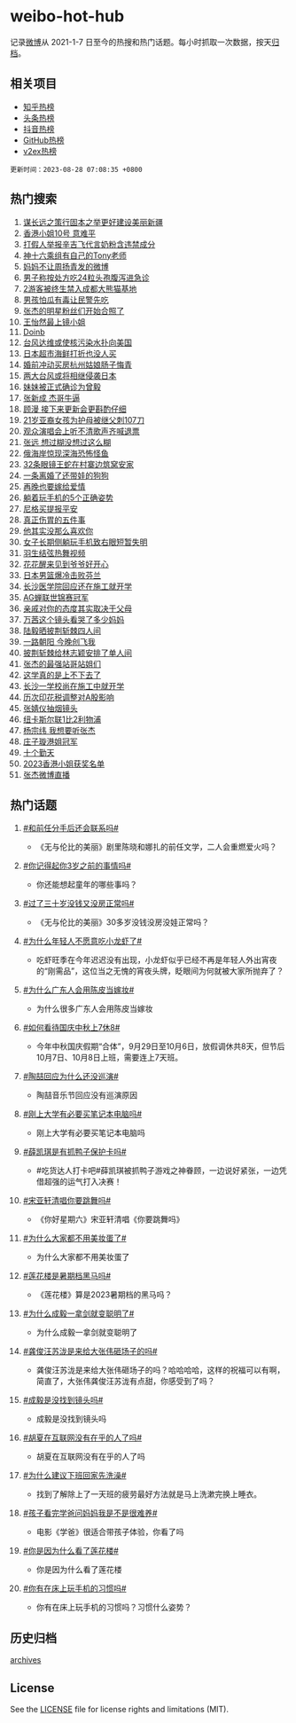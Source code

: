 # weibo-hot-hub

记录[微博](https://www.weibo.com)从 2021-1-7 日至今的热搜和热门话题。每小时抓取一次数据，按天[归档](archives)。

## 相关项目

- [知乎热榜](https://github.com/lonnyzhang423/zhihu-hot-hub)
- [头条热榜](https://github.com/lonnyzhang423/toutiao-hot-hub)
- [抖音热榜](https://github.com/lonnyzhang423/douyin-hot-hub)
- [GitHub热榜](https://github.com/lonnyzhang423/github-hot-hub)
- [v2ex热榜](https://github.com/lonnyzhang423/v2ex-hot-hub)


`更新时间：2023-08-28 07:08:35 +0800`

## 热门搜索

1. [谋长远之策行固本之举更好建设美丽新疆](https://m.weibo.cn/search?containerid=100103type%3D1%26t%3D10%26q%3D%23%E8%B0%8B%E9%95%BF%E8%BF%9C%E4%B9%8B%E7%AD%96%E8%A1%8C%E5%9B%BA%E6%9C%AC%E4%B9%8B%E4%B8%BE%E6%9B%B4%E5%A5%BD%E5%BB%BA%E8%AE%BE%E7%BE%8E%E4%B8%BD%E6%96%B0%E7%96%86%23&stream_entry_id=51&isnewpage=1&extparam=seat%3D1%26c_type%3D51%26pos%3D0%26filter_type%3Drealtimehot%26cate%3D10103%26dgr%3D0%26stream_entry_id%3D51%26display_time%3D1693177714%26pre_seqid%3D169317771486401757934&luicode=10000011&lfid=106003type%253D25%2526t%253D3%2526disable_hot%253D1%2526filter_type%253Drealtimehot)
1. [香港小姐10号 意难平](https://m.weibo.cn/search?containerid=100103type%3D1%26t%3D10%26q%3D%E9%A6%99%E6%B8%AF%E5%B0%8F%E5%A7%9010%E5%8F%B7+%E6%84%8F%E9%9A%BE%E5%B9%B3&stream_entry_id=31&isnewpage=1&extparam=seat%3D1%26c_type%3D31%26pos%3D0%26filter_type%3Drealtimehot%26cate%3D5001%26band_rank%3D1%26stream_entry_id%3D31%26lcate%3D5001%26flag%3D2%26realpos%3D1%26q%3D%25E9%25A6%2599%25E6%25B8%25AF%25E5%25B0%258F%25E5%25A7%259010%25E5%258F%25B7%2520%25E6%2584%258F%25E9%259A%25BE%25E5%25B9%25B3%26dgr%3D0%26display_time%3D1693177714%26pre_seqid%3D169317771486401757934&luicode=10000011&lfid=106003type%253D25%2526t%253D3%2526disable_hot%253D1%2526filter_type%253Drealtimehot)
1. [打假人举报辛吉飞代言奶粉含违禁成分](https://m.weibo.cn/search?containerid=100103type%3D1%26t%3D10%26q%3D%23%E6%89%93%E5%81%87%E4%BA%BA%E4%B8%BE%E6%8A%A5%E8%BE%9B%E5%90%89%E9%A3%9E%E4%BB%A3%E8%A8%80%E5%A5%B6%E7%B2%89%E5%90%AB%E8%BF%9D%E7%A6%81%E6%88%90%E5%88%86%23&stream_entry_id=31&isnewpage=1&extparam=seat%3D1%26c_type%3D31%26pos%3D1%26filter_type%3Drealtimehot%26cate%3D5001%26band_rank%3D2%26stream_entry_id%3D31%26lcate%3D5001%26flag%3D1%26realpos%3D2%26q%3D%2523%25E6%2589%2593%25E5%2581%2587%25E4%25BA%25BA%25E4%25B8%25BE%25E6%258A%25A5%25E8%25BE%259B%25E5%2590%2589%25E9%25A3%259E%25E4%25BB%25A3%25E8%25A8%2580%25E5%25A5%25B6%25E7%25B2%2589%25E5%2590%25AB%25E8%25BF%259D%25E7%25A6%2581%25E6%2588%2590%25E5%2588%2586%2523%26dgr%3D0%26display_time%3D1693177714%26pre_seqid%3D169317771486401757934&luicode=10000011&lfid=106003type%253D25%2526t%253D3%2526disable_hot%253D1%2526filter_type%253Drealtimehot)
1. [神十六乘组有自己的Tony老师](https://m.weibo.cn/search?containerid=100103type%3D1%26t%3D10%26q%3D%23%E7%A5%9E%E5%8D%81%E5%85%AD%E4%B9%98%E7%BB%84%E6%9C%89%E8%87%AA%E5%B7%B1%E7%9A%84Tony%E8%80%81%E5%B8%88%23&stream_entry_id=31&isnewpage=1&extparam=seat%3D1%26c_type%3D31%26pos%3D2%26filter_type%3Drealtimehot%26cate%3D5001%26band_rank%3D3%26stream_entry_id%3D31%26lcate%3D5001%26flag%3D0%26realpos%3D3%26q%3D%2523%25E7%25A5%259E%25E5%258D%2581%25E5%2585%25AD%25E4%25B9%2598%25E7%25BB%2584%25E6%259C%2589%25E8%2587%25AA%25E5%25B7%25B1%25E7%259A%2584Tony%25E8%2580%2581%25E5%25B8%2588%2523%26dgr%3D0%26display_time%3D1693177714%26pre_seqid%3D169317771486401757934&luicode=10000011&lfid=106003type%253D25%2526t%253D3%2526disable_hot%253D1%2526filter_type%253Drealtimehot)
1. [妈妈不让周扬青发的微博](https://m.weibo.cn/search?containerid=100103type%3D1%26t%3D10%26q%3D%E5%A6%88%E5%A6%88%E4%B8%8D%E8%AE%A9%E5%91%A8%E6%89%AC%E9%9D%92%E5%8F%91%E7%9A%84%E5%BE%AE%E5%8D%9A&stream_entry_id=31&isnewpage=1&extparam=seat%3D1%26c_type%3D31%26pos%3D3%26filter_type%3Drealtimehot%26cate%3D5001%26band_rank%3D4%26stream_entry_id%3D31%26lcate%3D5001%26flag%3D2%26realpos%3D4%26q%3D%25E5%25A6%2588%25E5%25A6%2588%25E4%25B8%258D%25E8%25AE%25A9%25E5%2591%25A8%25E6%2589%25AC%25E9%259D%2592%25E5%258F%2591%25E7%259A%2584%25E5%25BE%25AE%25E5%258D%259A%26dgr%3D0%26display_time%3D1693177714%26pre_seqid%3D169317771486401757934&luicode=10000011&lfid=106003type%253D25%2526t%253D3%2526disable_hot%253D1%2526filter_type%253Drealtimehot)
1. [男子称按处方吃24粒头孢腹泻进急诊](https://m.weibo.cn/search?containerid=100103type%3D1%26t%3D10%26q%3D%23%E7%94%B7%E5%AD%90%E7%A7%B0%E6%8C%89%E5%A4%84%E6%96%B9%E5%90%8324%E7%B2%92%E5%A4%B4%E5%AD%A2%E8%85%B9%E6%B3%BB%E8%BF%9B%E6%80%A5%E8%AF%8A%23&stream_entry_id=31&isnewpage=1&extparam=seat%3D1%26c_type%3D31%26pos%3D4%26filter_type%3Drealtimehot%26cate%3D5001%26band_rank%3D5%26stream_entry_id%3D31%26lcate%3D5001%26flag%3D0%26realpos%3D5%26q%3D%2523%25E7%2594%25B7%25E5%25AD%2590%25E7%25A7%25B0%25E6%258C%2589%25E5%25A4%2584%25E6%2596%25B9%25E5%2590%258324%25E7%25B2%2592%25E5%25A4%25B4%25E5%25AD%25A2%25E8%2585%25B9%25E6%25B3%25BB%25E8%25BF%259B%25E6%2580%25A5%25E8%25AF%258A%2523%26dgr%3D0%26display_time%3D1693177714%26pre_seqid%3D169317771486401757934&luicode=10000011&lfid=106003type%253D25%2526t%253D3%2526disable_hot%253D1%2526filter_type%253Drealtimehot)
1. [2游客被终生禁入成都大熊猫基地](https://m.weibo.cn/search?containerid=100103type%3D1%26t%3D10%26q%3D%232%E6%B8%B8%E5%AE%A2%E8%A2%AB%E7%BB%88%E7%94%9F%E7%A6%81%E5%85%A5%E6%88%90%E9%83%BD%E5%A4%A7%E7%86%8A%E7%8C%AB%E5%9F%BA%E5%9C%B0%23&stream_entry_id=31&isnewpage=1&extparam=seat%3D1%26c_type%3D31%26pos%3D5%26filter_type%3Drealtimehot%26cate%3D5001%26band_rank%3D6%26stream_entry_id%3D31%26lcate%3D5001%26flag%3D0%26realpos%3D6%26q%3D%25232%25E6%25B8%25B8%25E5%25AE%25A2%25E8%25A2%25AB%25E7%25BB%2588%25E7%2594%259F%25E7%25A6%2581%25E5%2585%25A5%25E6%2588%2590%25E9%2583%25BD%25E5%25A4%25A7%25E7%2586%258A%25E7%258C%25AB%25E5%259F%25BA%25E5%259C%25B0%2523%26dgr%3D0%26display_time%3D1693177714%26pre_seqid%3D169317771486401757934&luicode=10000011&lfid=106003type%253D25%2526t%253D3%2526disable_hot%253D1%2526filter_type%253Drealtimehot)
1. [男孩怕瓜有毒让民警先吃](https://m.weibo.cn/search?containerid=100103type%3D1%26t%3D10%26q%3D%23%E7%94%B7%E5%AD%A9%E6%80%95%E7%93%9C%E6%9C%89%E6%AF%92%E8%AE%A9%E6%B0%91%E8%AD%A6%E5%85%88%E5%90%83%23&stream_entry_id=31&isnewpage=1&extparam=seat%3D1%26c_type%3D31%26pos%3D6%26filter_type%3Drealtimehot%26cate%3D5001%26band_rank%3D7%26stream_entry_id%3D31%26lcate%3D5001%26flag%3D32768%26realpos%3D7%26q%3D%2523%25E7%2594%25B7%25E5%25AD%25A9%25E6%2580%2595%25E7%2593%259C%25E6%259C%2589%25E6%25AF%2592%25E8%25AE%25A9%25E6%25B0%2591%25E8%25AD%25A6%25E5%2585%2588%25E5%2590%2583%2523%26dgr%3D0%26display_time%3D1693177714%26pre_seqid%3D169317771486401757934&luicode=10000011&lfid=106003type%253D25%2526t%253D3%2526disable_hot%253D1%2526filter_type%253Drealtimehot)
1. [张杰的明星粉丝们开始合照了](https://m.weibo.cn/search?containerid=100103type%3D1%26t%3D10%26q%3D%23%E5%BC%A0%E6%9D%B0%E7%9A%84%E6%98%8E%E6%98%9F%E7%B2%89%E4%B8%9D%E4%BB%AC%E5%BC%80%E5%A7%8B%E5%90%88%E7%85%A7%E4%BA%86%23&stream_entry_id=31&isnewpage=1&extparam=seat%3D1%26c_type%3D31%26pos%3D7%26filter_type%3Drealtimehot%26cate%3D5001%26band_rank%3D8%26stream_entry_id%3D31%26lcate%3D5001%26flag%3D0%26realpos%3D8%26q%3D%2523%25E5%25BC%25A0%25E6%259D%25B0%25E7%259A%2584%25E6%2598%258E%25E6%2598%259F%25E7%25B2%2589%25E4%25B8%259D%25E4%25BB%25AC%25E5%25BC%2580%25E5%25A7%258B%25E5%2590%2588%25E7%2585%25A7%25E4%25BA%2586%2523%26dgr%3D0%26display_time%3D1693177714%26pre_seqid%3D169317771486401757934&luicode=10000011&lfid=106003type%253D25%2526t%253D3%2526disable_hot%253D1%2526filter_type%253Drealtimehot)
1. [王怡然最上镜小姐](https://m.weibo.cn/search?containerid=100103type%3D1%26t%3D10%26q%3D%23%E7%8E%8B%E6%80%A1%E7%84%B6%E6%9C%80%E4%B8%8A%E9%95%9C%E5%B0%8F%E5%A7%90%23&stream_entry_id=31&isnewpage=1&extparam=seat%3D1%26c_type%3D31%26pos%3D8%26filter_type%3Drealtimehot%26cate%3D5001%26band_rank%3D9%26stream_entry_id%3D31%26lcate%3D5001%26flag%3D0%26realpos%3D9%26q%3D%2523%25E7%258E%258B%25E6%2580%25A1%25E7%2584%25B6%25E6%259C%2580%25E4%25B8%258A%25E9%2595%259C%25E5%25B0%258F%25E5%25A7%2590%2523%26dgr%3D0%26display_time%3D1693177714%26pre_seqid%3D169317771486401757934&luicode=10000011&lfid=106003type%253D25%2526t%253D3%2526disable_hot%253D1%2526filter_type%253Drealtimehot)
1. [Doinb](https://m.weibo.cn/search?containerid=100103type%3D1%26t%3D10%26q%3DDoinb&stream_entry_id=31&isnewpage=1&extparam=seat%3D1%26c_type%3D31%26pos%3D9%26filter_type%3Drealtimehot%26cate%3D5001%26band_rank%3D10%26stream_entry_id%3D31%26lcate%3D5001%26flag%3D0%26realpos%3D10%26q%3DDoinb%26dgr%3D0%26display_time%3D1693177714%26pre_seqid%3D169317771486401757934&luicode=10000011&lfid=106003type%253D25%2526t%253D3%2526disable_hot%253D1%2526filter_type%253Drealtimehot)
1. [台风达维或使核污染水扑向美国](https://m.weibo.cn/search?containerid=100103type%3D1%26t%3D10%26q%3D%23%E5%8F%B0%E9%A3%8E%E8%BE%BE%E7%BB%B4%E6%88%96%E4%BD%BF%E6%A0%B8%E6%B1%A1%E6%9F%93%E6%B0%B4%E6%89%91%E5%90%91%E7%BE%8E%E5%9B%BD%23&stream_entry_id=31&isnewpage=1&extparam=seat%3D1%26c_type%3D31%26pos%3D10%26filter_type%3Drealtimehot%26cate%3D5001%26band_rank%3D11%26stream_entry_id%3D31%26lcate%3D5001%26flag%3D0%26realpos%3D11%26q%3D%2523%25E5%258F%25B0%25E9%25A3%258E%25E8%25BE%25BE%25E7%25BB%25B4%25E6%2588%2596%25E4%25BD%25BF%25E6%25A0%25B8%25E6%25B1%25A1%25E6%259F%2593%25E6%25B0%25B4%25E6%2589%2591%25E5%2590%2591%25E7%25BE%258E%25E5%259B%25BD%2523%26dgr%3D0%26display_time%3D1693177714%26pre_seqid%3D169317771486401757934&luicode=10000011&lfid=106003type%253D25%2526t%253D3%2526disable_hot%253D1%2526filter_type%253Drealtimehot)
1. [日本超市海鲜打折也没人买](https://m.weibo.cn/search?containerid=100103type%3D1%26t%3D10%26q%3D%23%E6%97%A5%E6%9C%AC%E8%B6%85%E5%B8%82%E6%B5%B7%E9%B2%9C%E6%89%93%E6%8A%98%E4%B9%9F%E6%B2%A1%E4%BA%BA%E4%B9%B0%23&stream_entry_id=31&isnewpage=1&extparam=seat%3D1%26c_type%3D31%26pos%3D11%26filter_type%3Drealtimehot%26cate%3D5001%26band_rank%3D12%26stream_entry_id%3D31%26lcate%3D5001%26flag%3D0%26realpos%3D12%26q%3D%2523%25E6%2597%25A5%25E6%259C%25AC%25E8%25B6%2585%25E5%25B8%2582%25E6%25B5%25B7%25E9%25B2%259C%25E6%2589%2593%25E6%258A%2598%25E4%25B9%259F%25E6%25B2%25A1%25E4%25BA%25BA%25E4%25B9%25B0%2523%26dgr%3D0%26display_time%3D1693177714%26pre_seqid%3D169317771486401757934&luicode=10000011&lfid=106003type%253D25%2526t%253D3%2526disable_hot%253D1%2526filter_type%253Drealtimehot)
1. [婚前冲动买房杭州姑娘肠子悔青](https://m.weibo.cn/search?containerid=100103type%3D1%26t%3D10%26q%3D%23%E5%A9%9A%E5%89%8D%E5%86%B2%E5%8A%A8%E4%B9%B0%E6%88%BF%E6%9D%AD%E5%B7%9E%E5%A7%91%E5%A8%98%E8%82%A0%E5%AD%90%E6%82%94%E9%9D%92%23&stream_entry_id=31&isnewpage=1&extparam=seat%3D1%26c_type%3D31%26pos%3D12%26filter_type%3Drealtimehot%26cate%3D5001%26band_rank%3D13%26stream_entry_id%3D31%26lcate%3D5001%26flag%3D0%26realpos%3D13%26q%3D%2523%25E5%25A9%259A%25E5%2589%258D%25E5%2586%25B2%25E5%258A%25A8%25E4%25B9%25B0%25E6%2588%25BF%25E6%259D%25AD%25E5%25B7%259E%25E5%25A7%2591%25E5%25A8%2598%25E8%2582%25A0%25E5%25AD%2590%25E6%2582%2594%25E9%259D%2592%2523%26dgr%3D0%26display_time%3D1693177714%26pre_seqid%3D169317771486401757934&luicode=10000011&lfid=106003type%253D25%2526t%253D3%2526disable_hot%253D1%2526filter_type%253Drealtimehot)
1. [两大台风或将相继侵袭日本](https://m.weibo.cn/search?containerid=100103type%3D1%26t%3D10%26q%3D%23%E4%B8%A4%E5%A4%A7%E5%8F%B0%E9%A3%8E%E6%88%96%E5%B0%86%E7%9B%B8%E7%BB%A7%E4%BE%B5%E8%A2%AD%E6%97%A5%E6%9C%AC%23&stream_entry_id=31&isnewpage=1&extparam=seat%3D1%26c_type%3D31%26pos%3D13%26filter_type%3Drealtimehot%26cate%3D5001%26band_rank%3D14%26stream_entry_id%3D31%26lcate%3D5001%26flag%3D0%26realpos%3D14%26q%3D%2523%25E4%25B8%25A4%25E5%25A4%25A7%25E5%258F%25B0%25E9%25A3%258E%25E6%2588%2596%25E5%25B0%2586%25E7%259B%25B8%25E7%25BB%25A7%25E4%25BE%25B5%25E8%25A2%25AD%25E6%2597%25A5%25E6%259C%25AC%2523%26dgr%3D0%26display_time%3D1693177714%26pre_seqid%3D169317771486401757934&luicode=10000011&lfid=106003type%253D25%2526t%253D3%2526disable_hot%253D1%2526filter_type%253Drealtimehot)
1. [妹妹被正式确诊为曾毅](https://m.weibo.cn/search?containerid=100103type%3D1%26t%3D10%26q%3D%23%E5%A6%B9%E5%A6%B9%E8%A2%AB%E6%AD%A3%E5%BC%8F%E7%A1%AE%E8%AF%8A%E4%B8%BA%E6%9B%BE%E6%AF%85%23&stream_entry_id=31&isnewpage=1&extparam=seat%3D1%26c_type%3D31%26pos%3D14%26filter_type%3Drealtimehot%26cate%3D5001%26band_rank%3D15%26stream_entry_id%3D31%26lcate%3D5001%26flag%3D2%26realpos%3D15%26q%3D%2523%25E5%25A6%25B9%25E5%25A6%25B9%25E8%25A2%25AB%25E6%25AD%25A3%25E5%25BC%258F%25E7%25A1%25AE%25E8%25AF%258A%25E4%25B8%25BA%25E6%259B%25BE%25E6%25AF%2585%2523%26dgr%3D0%26display_time%3D1693177714%26pre_seqid%3D169317771486401757934&luicode=10000011&lfid=106003type%253D25%2526t%253D3%2526disable_hot%253D1%2526filter_type%253Drealtimehot)
1. [张新成 杰哥牛逼](https://m.weibo.cn/search?containerid=100103type%3D1%26t%3D10%26q%3D%E5%BC%A0%E6%96%B0%E6%88%90+%E6%9D%B0%E5%93%A5%E7%89%9B%E9%80%BC&stream_entry_id=31&isnewpage=1&extparam=seat%3D1%26c_type%3D31%26pos%3D15%26filter_type%3Drealtimehot%26cate%3D5001%26band_rank%3D16%26stream_entry_id%3D31%26lcate%3D5001%26flag%3D0%26realpos%3D16%26q%3D%25E5%25BC%25A0%25E6%2596%25B0%25E6%2588%2590%2520%25E6%259D%25B0%25E5%2593%25A5%25E7%2589%259B%25E9%2580%25BC%26dgr%3D0%26display_time%3D1693177714%26pre_seqid%3D169317771486401757934&luicode=10000011&lfid=106003type%253D25%2526t%253D3%2526disable_hot%253D1%2526filter_type%253Drealtimehot)
1. [顾漫 接下来更新会更斟酌仔细](https://m.weibo.cn/search?containerid=100103type%3D1%26t%3D10%26q%3D%E9%A1%BE%E6%BC%AB+%E6%8E%A5%E4%B8%8B%E6%9D%A5%E6%9B%B4%E6%96%B0%E4%BC%9A%E6%9B%B4%E6%96%9F%E9%85%8C%E4%BB%94%E7%BB%86&stream_entry_id=31&isnewpage=1&extparam=seat%3D1%26c_type%3D31%26pos%3D16%26filter_type%3Drealtimehot%26cate%3D5001%26band_rank%3D17%26stream_entry_id%3D31%26lcate%3D5001%26flag%3D0%26realpos%3D17%26q%3D%25E9%25A1%25BE%25E6%25BC%25AB%2520%25E6%258E%25A5%25E4%25B8%258B%25E6%259D%25A5%25E6%259B%25B4%25E6%2596%25B0%25E4%25BC%259A%25E6%259B%25B4%25E6%2596%259F%25E9%2585%258C%25E4%25BB%2594%25E7%25BB%2586%26dgr%3D0%26display_time%3D1693177714%26pre_seqid%3D169317771486401757934&luicode=10000011&lfid=106003type%253D25%2526t%253D3%2526disable_hot%253D1%2526filter_type%253Drealtimehot)
1. [21岁亚裔女孩为护母被继父刺107刀](https://m.weibo.cn/search?containerid=100103type%3D1%26t%3D10%26q%3D%2321%E5%B2%81%E4%BA%9A%E8%A3%94%E5%A5%B3%E5%AD%A9%E4%B8%BA%E6%8A%A4%E6%AF%8D%E8%A2%AB%E7%BB%A7%E7%88%B6%E5%88%BA107%E5%88%80%23&stream_entry_id=31&isnewpage=1&extparam=seat%3D1%26c_type%3D31%26pos%3D17%26filter_type%3Drealtimehot%26cate%3D5001%26band_rank%3D18%26stream_entry_id%3D31%26lcate%3D5001%26flag%3D0%26realpos%3D18%26q%3D%252321%25E5%25B2%2581%25E4%25BA%259A%25E8%25A3%2594%25E5%25A5%25B3%25E5%25AD%25A9%25E4%25B8%25BA%25E6%258A%25A4%25E6%25AF%258D%25E8%25A2%25AB%25E7%25BB%25A7%25E7%2588%25B6%25E5%2588%25BA107%25E5%2588%2580%2523%26dgr%3D0%26display_time%3D1693177714%26pre_seqid%3D169317771486401757934&luicode=10000011&lfid=106003type%253D25%2526t%253D3%2526disable_hot%253D1%2526filter_type%253Drealtimehot)
1. [观众演唱会上听不清歌声齐喊退票](https://m.weibo.cn/search?containerid=100103type%3D1%26t%3D10%26q%3D%23%E8%A7%82%E4%BC%97%E6%BC%94%E5%94%B1%E4%BC%9A%E4%B8%8A%E5%90%AC%E4%B8%8D%E6%B8%85%E6%AD%8C%E5%A3%B0%E9%BD%90%E5%96%8A%E9%80%80%E7%A5%A8%23&stream_entry_id=31&isnewpage=1&extparam=seat%3D1%26c_type%3D31%26pos%3D18%26filter_type%3Drealtimehot%26cate%3D5001%26band_rank%3D19%26stream_entry_id%3D31%26lcate%3D5001%26flag%3D0%26realpos%3D19%26q%3D%2523%25E8%25A7%2582%25E4%25BC%2597%25E6%25BC%2594%25E5%2594%25B1%25E4%25BC%259A%25E4%25B8%258A%25E5%2590%25AC%25E4%25B8%258D%25E6%25B8%2585%25E6%25AD%258C%25E5%25A3%25B0%25E9%25BD%2590%25E5%2596%258A%25E9%2580%2580%25E7%25A5%25A8%2523%26dgr%3D0%26display_time%3D1693177714%26pre_seqid%3D169317771486401757934&luicode=10000011&lfid=106003type%253D25%2526t%253D3%2526disable_hot%253D1%2526filter_type%253Drealtimehot)
1. [张远 想过糊没想过这么糊](https://m.weibo.cn/search?containerid=100103type%3D1%26t%3D10%26q%3D%E5%BC%A0%E8%BF%9C+%E6%83%B3%E8%BF%87%E7%B3%8A%E6%B2%A1%E6%83%B3%E8%BF%87%E8%BF%99%E4%B9%88%E7%B3%8A&stream_entry_id=31&isnewpage=1&extparam=seat%3D1%26c_type%3D31%26pos%3D19%26filter_type%3Drealtimehot%26cate%3D5001%26band_rank%3D20%26stream_entry_id%3D31%26lcate%3D5001%26flag%3D0%26realpos%3D20%26q%3D%25E5%25BC%25A0%25E8%25BF%259C%2520%25E6%2583%25B3%25E8%25BF%2587%25E7%25B3%258A%25E6%25B2%25A1%25E6%2583%25B3%25E8%25BF%2587%25E8%25BF%2599%25E4%25B9%2588%25E7%25B3%258A%26dgr%3D0%26display_time%3D1693177714%26pre_seqid%3D169317771486401757934&luicode=10000011&lfid=106003type%253D25%2526t%253D3%2526disable_hot%253D1%2526filter_type%253Drealtimehot)
1. [俄海岸惊现深海恐怖怪鱼](https://m.weibo.cn/search?containerid=100103type%3D1%26t%3D10%26q%3D%23%E4%BF%84%E6%B5%B7%E5%B2%B8%E6%83%8A%E7%8E%B0%E6%B7%B1%E6%B5%B7%E6%81%90%E6%80%96%E6%80%AA%E9%B1%BC%23&stream_entry_id=31&isnewpage=1&extparam=seat%3D1%26c_type%3D31%26pos%3D20%26filter_type%3Drealtimehot%26cate%3D5001%26band_rank%3D21%26stream_entry_id%3D31%26lcate%3D5001%26flag%3D2%26realpos%3D21%26q%3D%2523%25E4%25BF%2584%25E6%25B5%25B7%25E5%25B2%25B8%25E6%2583%258A%25E7%258E%25B0%25E6%25B7%25B1%25E6%25B5%25B7%25E6%2581%2590%25E6%2580%2596%25E6%2580%25AA%25E9%25B1%25BC%2523%26dgr%3D0%26display_time%3D1693177714%26pre_seqid%3D169317771486401757934&luicode=10000011&lfid=106003type%253D25%2526t%253D3%2526disable_hot%253D1%2526filter_type%253Drealtimehot)
1. [32条眼镜王蛇在村寨边筑窝安家](https://m.weibo.cn/search?containerid=100103type%3D1%26t%3D10%26q%3D%2332%E6%9D%A1%E7%9C%BC%E9%95%9C%E7%8E%8B%E8%9B%87%E5%9C%A8%E6%9D%91%E5%AF%A8%E8%BE%B9%E7%AD%91%E7%AA%9D%E5%AE%89%E5%AE%B6%23&stream_entry_id=31&isnewpage=1&extparam=seat%3D1%26c_type%3D31%26pos%3D21%26filter_type%3Drealtimehot%26cate%3D5001%26band_rank%3D22%26stream_entry_id%3D31%26lcate%3D5001%26flag%3D0%26realpos%3D22%26q%3D%252332%25E6%259D%25A1%25E7%259C%25BC%25E9%2595%259C%25E7%258E%258B%25E8%259B%2587%25E5%259C%25A8%25E6%259D%2591%25E5%25AF%25A8%25E8%25BE%25B9%25E7%25AD%2591%25E7%25AA%259D%25E5%25AE%2589%25E5%25AE%25B6%2523%26dgr%3D0%26display_time%3D1693177714%26pre_seqid%3D169317771486401757934&luicode=10000011&lfid=106003type%253D25%2526t%253D3%2526disable_hot%253D1%2526filter_type%253Drealtimehot)
1. [一条离婚了还带娃的狗狗](https://m.weibo.cn/search?containerid=100103type%3D1%26t%3D10%26q%3D%E4%B8%80%E6%9D%A1%E7%A6%BB%E5%A9%9A%E4%BA%86%E8%BF%98%E5%B8%A6%E5%A8%83%E7%9A%84%E7%8B%97%E7%8B%97&stream_entry_id=31&isnewpage=1&extparam=seat%3D1%26c_type%3D31%26pos%3D22%26filter_type%3Drealtimehot%26cate%3D5001%26band_rank%3D23%26stream_entry_id%3D31%26lcate%3D5001%26flag%3D0%26realpos%3D23%26q%3D%25E4%25B8%2580%25E6%259D%25A1%25E7%25A6%25BB%25E5%25A9%259A%25E4%25BA%2586%25E8%25BF%2598%25E5%25B8%25A6%25E5%25A8%2583%25E7%259A%2584%25E7%258B%2597%25E7%258B%2597%26dgr%3D0%26display_time%3D1693177714%26pre_seqid%3D169317771486401757934&luicode=10000011&lfid=106003type%253D25%2526t%253D3%2526disable_hot%253D1%2526filter_type%253Drealtimehot)
1. [再晚也要嫁给爱情](https://m.weibo.cn/search?containerid=100103type%3D1%26t%3D10%26q%3D%E5%86%8D%E6%99%9A%E4%B9%9F%E8%A6%81%E5%AB%81%E7%BB%99%E7%88%B1%E6%83%85&stream_entry_id=31&isnewpage=1&extparam=seat%3D1%26c_type%3D31%26pos%3D23%26filter_type%3Drealtimehot%26cate%3D5001%26band_rank%3D24%26stream_entry_id%3D31%26lcate%3D5001%26flag%3D0%26realpos%3D24%26q%3D%25E5%2586%258D%25E6%2599%259A%25E4%25B9%259F%25E8%25A6%2581%25E5%25AB%2581%25E7%25BB%2599%25E7%2588%25B1%25E6%2583%2585%26dgr%3D0%26display_time%3D1693177714%26pre_seqid%3D169317771486401757934&luicode=10000011&lfid=106003type%253D25%2526t%253D3%2526disable_hot%253D1%2526filter_type%253Drealtimehot)
1. [躺着玩手机的5个正确姿势](https://m.weibo.cn/search?containerid=100103type%3D1%26t%3D10%26q%3D%23%E8%BA%BA%E7%9D%80%E7%8E%A9%E6%89%8B%E6%9C%BA%E7%9A%845%E4%B8%AA%E6%AD%A3%E7%A1%AE%E5%A7%BF%E5%8A%BF%23&stream_entry_id=31&isnewpage=1&extparam=seat%3D1%26c_type%3D31%26pos%3D24%26filter_type%3Drealtimehot%26cate%3D5001%26band_rank%3D25%26stream_entry_id%3D31%26lcate%3D5001%26flag%3D0%26realpos%3D25%26q%3D%2523%25E8%25BA%25BA%25E7%259D%2580%25E7%258E%25A9%25E6%2589%258B%25E6%259C%25BA%25E7%259A%25845%25E4%25B8%25AA%25E6%25AD%25A3%25E7%25A1%25AE%25E5%25A7%25BF%25E5%258A%25BF%2523%26dgr%3D0%26display_time%3D1693177714%26pre_seqid%3D169317771486401757934&luicode=10000011&lfid=106003type%253D25%2526t%253D3%2526disable_hot%253D1%2526filter_type%253Drealtimehot)
1. [尼格买提报平安](https://m.weibo.cn/search?containerid=100103type%3D1%26t%3D10%26q%3D%23%E5%B0%BC%E6%A0%BC%E4%B9%B0%E6%8F%90%E6%8A%A5%E5%B9%B3%E5%AE%89%23&stream_entry_id=31&isnewpage=1&extparam=seat%3D1%26c_type%3D31%26pos%3D25%26filter_type%3Drealtimehot%26cate%3D5001%26band_rank%3D26%26stream_entry_id%3D31%26lcate%3D5001%26flag%3D0%26realpos%3D26%26q%3D%2523%25E5%25B0%25BC%25E6%25A0%25BC%25E4%25B9%25B0%25E6%258F%2590%25E6%258A%25A5%25E5%25B9%25B3%25E5%25AE%2589%2523%26dgr%3D0%26display_time%3D1693177714%26pre_seqid%3D169317771486401757934&luicode=10000011&lfid=106003type%253D25%2526t%253D3%2526disable_hot%253D1%2526filter_type%253Drealtimehot)
1. [真正伤胃的五件事](https://m.weibo.cn/search?containerid=100103type%3D1%26t%3D10%26q%3D%E7%9C%9F%E6%AD%A3%E4%BC%A4%E8%83%83%E7%9A%84%E4%BA%94%E4%BB%B6%E4%BA%8B&stream_entry_id=31&isnewpage=1&extparam=seat%3D1%26c_type%3D31%26pos%3D26%26filter_type%3Drealtimehot%26cate%3D5001%26band_rank%3D27%26stream_entry_id%3D31%26lcate%3D5001%26flag%3D0%26realpos%3D27%26q%3D%25E7%259C%259F%25E6%25AD%25A3%25E4%25BC%25A4%25E8%2583%2583%25E7%259A%2584%25E4%25BA%2594%25E4%25BB%25B6%25E4%25BA%258B%26dgr%3D0%26display_time%3D1693177714%26pre_seqid%3D169317771486401757934&luicode=10000011&lfid=106003type%253D25%2526t%253D3%2526disable_hot%253D1%2526filter_type%253Drealtimehot)
1. [他其实没那么喜欢你](https://m.weibo.cn/search?containerid=100103type%3D1%26t%3D10%26q%3D%E4%BB%96%E5%85%B6%E5%AE%9E%E6%B2%A1%E9%82%A3%E4%B9%88%E5%96%9C%E6%AC%A2%E4%BD%A0&stream_entry_id=31&isnewpage=1&extparam=seat%3D1%26c_type%3D31%26pos%3D27%26filter_type%3Drealtimehot%26cate%3D5001%26band_rank%3D28%26stream_entry_id%3D31%26lcate%3D5001%26flag%3D0%26realpos%3D28%26q%3D%25E4%25BB%2596%25E5%2585%25B6%25E5%25AE%259E%25E6%25B2%25A1%25E9%2582%25A3%25E4%25B9%2588%25E5%2596%259C%25E6%25AC%25A2%25E4%25BD%25A0%26dgr%3D0%26display_time%3D1693177714%26pre_seqid%3D169317771486401757934&luicode=10000011&lfid=106003type%253D25%2526t%253D3%2526disable_hot%253D1%2526filter_type%253Drealtimehot)
1. [女子长期侧躺玩手机致右眼短暂失明](https://m.weibo.cn/search?containerid=100103type%3D1%26t%3D10%26q%3D%23%E5%A5%B3%E5%AD%90%E9%95%BF%E6%9C%9F%E4%BE%A7%E8%BA%BA%E7%8E%A9%E6%89%8B%E6%9C%BA%E8%87%B4%E5%8F%B3%E7%9C%BC%E7%9F%AD%E6%9A%82%E5%A4%B1%E6%98%8E%23&stream_entry_id=31&isnewpage=1&extparam=seat%3D1%26c_type%3D31%26pos%3D28%26filter_type%3Drealtimehot%26cate%3D5001%26band_rank%3D29%26stream_entry_id%3D31%26lcate%3D5001%26flag%3D0%26realpos%3D29%26q%3D%2523%25E5%25A5%25B3%25E5%25AD%2590%25E9%2595%25BF%25E6%259C%259F%25E4%25BE%25A7%25E8%25BA%25BA%25E7%258E%25A9%25E6%2589%258B%25E6%259C%25BA%25E8%2587%25B4%25E5%258F%25B3%25E7%259C%25BC%25E7%259F%25AD%25E6%259A%2582%25E5%25A4%25B1%25E6%2598%258E%2523%26dgr%3D0%26display_time%3D1693177714%26pre_seqid%3D169317771486401757934&luicode=10000011&lfid=106003type%253D25%2526t%253D3%2526disable_hot%253D1%2526filter_type%253Drealtimehot)
1. [羽生结弦热舞视频](https://m.weibo.cn/search?containerid=100103type%3D1%26t%3D10%26q%3D%E7%BE%BD%E7%94%9F%E7%BB%93%E5%BC%A6%E7%83%AD%E8%88%9E%E8%A7%86%E9%A2%91&stream_entry_id=31&isnewpage=1&extparam=seat%3D1%26c_type%3D31%26pos%3D29%26filter_type%3Drealtimehot%26cate%3D5001%26band_rank%3D30%26stream_entry_id%3D31%26lcate%3D5001%26flag%3D0%26realpos%3D30%26q%3D%25E7%25BE%25BD%25E7%2594%259F%25E7%25BB%2593%25E5%25BC%25A6%25E7%2583%25AD%25E8%2588%259E%25E8%25A7%2586%25E9%25A2%2591%26dgr%3D0%26display_time%3D1693177714%26pre_seqid%3D169317771486401757934&luicode=10000011&lfid=106003type%253D25%2526t%253D3%2526disable_hot%253D1%2526filter_type%253Drealtimehot)
1. [花花醒来见到爷爷好开心](https://m.weibo.cn/search?containerid=100103type%3D1%26t%3D10%26q%3D%E8%8A%B1%E8%8A%B1%E9%86%92%E6%9D%A5%E8%A7%81%E5%88%B0%E7%88%B7%E7%88%B7%E5%A5%BD%E5%BC%80%E5%BF%83&stream_entry_id=31&isnewpage=1&extparam=seat%3D1%26c_type%3D31%26pos%3D30%26filter_type%3Drealtimehot%26cate%3D5001%26band_rank%3D31%26stream_entry_id%3D31%26lcate%3D5001%26flag%3D0%26realpos%3D31%26q%3D%25E8%258A%25B1%25E8%258A%25B1%25E9%2586%2592%25E6%259D%25A5%25E8%25A7%2581%25E5%2588%25B0%25E7%2588%25B7%25E7%2588%25B7%25E5%25A5%25BD%25E5%25BC%2580%25E5%25BF%2583%26dgr%3D0%26display_time%3D1693177714%26pre_seqid%3D169317771486401757934&luicode=10000011&lfid=106003type%253D25%2526t%253D3%2526disable_hot%253D1%2526filter_type%253Drealtimehot)
1. [日本男篮爆冷击败芬兰](https://m.weibo.cn/search?containerid=100103type%3D1%26t%3D10%26q%3D%23%E6%97%A5%E6%9C%AC%E7%94%B7%E7%AF%AE%E7%88%86%E5%86%B7%E5%87%BB%E8%B4%A5%E8%8A%AC%E5%85%B0%23&stream_entry_id=31&isnewpage=1&extparam=seat%3D1%26c_type%3D31%26pos%3D31%26filter_type%3Drealtimehot%26cate%3D5001%26band_rank%3D32%26stream_entry_id%3D31%26lcate%3D5001%26flag%3D0%26realpos%3D32%26q%3D%2523%25E6%2597%25A5%25E6%259C%25AC%25E7%2594%25B7%25E7%25AF%25AE%25E7%2588%2586%25E5%2586%25B7%25E5%2587%25BB%25E8%25B4%25A5%25E8%258A%25AC%25E5%2585%25B0%2523%26dgr%3D0%26display_time%3D1693177714%26pre_seqid%3D169317771486401757934&luicode=10000011&lfid=106003type%253D25%2526t%253D3%2526disable_hot%253D1%2526filter_type%253Drealtimehot)
1. [长沙医学院回应还在施工就开学](https://m.weibo.cn/search?containerid=100103type%3D1%26t%3D10%26q%3D%23%E9%95%BF%E6%B2%99%E5%8C%BB%E5%AD%A6%E9%99%A2%E5%9B%9E%E5%BA%94%E8%BF%98%E5%9C%A8%E6%96%BD%E5%B7%A5%E5%B0%B1%E5%BC%80%E5%AD%A6%23&stream_entry_id=31&isnewpage=1&extparam=seat%3D1%26c_type%3D31%26pos%3D32%26filter_type%3Drealtimehot%26cate%3D5001%26band_rank%3D33%26stream_entry_id%3D31%26lcate%3D5001%26flag%3D0%26realpos%3D33%26q%3D%2523%25E9%2595%25BF%25E6%25B2%2599%25E5%258C%25BB%25E5%25AD%25A6%25E9%2599%25A2%25E5%259B%259E%25E5%25BA%2594%25E8%25BF%2598%25E5%259C%25A8%25E6%2596%25BD%25E5%25B7%25A5%25E5%25B0%25B1%25E5%25BC%2580%25E5%25AD%25A6%2523%26dgr%3D0%26display_time%3D1693177714%26pre_seqid%3D169317771486401757934&luicode=10000011&lfid=106003type%253D25%2526t%253D3%2526disable_hot%253D1%2526filter_type%253Drealtimehot)
1. [AG蝉联世锦赛冠军](https://m.weibo.cn/search?containerid=100103type%3D1%26t%3D10%26q%3D%23AG%E8%9D%89%E8%81%94%E4%B8%96%E9%94%A6%E8%B5%9B%E5%86%A0%E5%86%9B%23&stream_entry_id=31&isnewpage=1&extparam=seat%3D1%26c_type%3D31%26pos%3D33%26filter_type%3Drealtimehot%26cate%3D5001%26band_rank%3D34%26stream_entry_id%3D31%26lcate%3D5001%26flag%3D0%26realpos%3D34%26q%3D%2523AG%25E8%259D%2589%25E8%2581%2594%25E4%25B8%2596%25E9%2594%25A6%25E8%25B5%259B%25E5%2586%25A0%25E5%2586%259B%2523%26dgr%3D0%26display_time%3D1693177714%26pre_seqid%3D169317771486401757934&luicode=10000011&lfid=106003type%253D25%2526t%253D3%2526disable_hot%253D1%2526filter_type%253Drealtimehot)
1. [亲戚对你的态度其实取决于父母](https://m.weibo.cn/search?containerid=100103type%3D1%26t%3D10%26q%3D%23%E4%BA%B2%E6%88%9A%E5%AF%B9%E4%BD%A0%E7%9A%84%E6%80%81%E5%BA%A6%E5%85%B6%E5%AE%9E%E5%8F%96%E5%86%B3%E4%BA%8E%E7%88%B6%E6%AF%8D%23&stream_entry_id=31&isnewpage=1&extparam=seat%3D1%26c_type%3D31%26pos%3D34%26filter_type%3Drealtimehot%26cate%3D5001%26band_rank%3D35%26stream_entry_id%3D31%26lcate%3D5001%26flag%3D0%26realpos%3D35%26q%3D%2523%25E4%25BA%25B2%25E6%2588%259A%25E5%25AF%25B9%25E4%25BD%25A0%25E7%259A%2584%25E6%2580%2581%25E5%25BA%25A6%25E5%2585%25B6%25E5%25AE%259E%25E5%258F%2596%25E5%2586%25B3%25E4%25BA%258E%25E7%2588%25B6%25E6%25AF%258D%2523%26dgr%3D0%26display_time%3D1693177714%26pre_seqid%3D169317771486401757934&luicode=10000011&lfid=106003type%253D25%2526t%253D3%2526disable_hot%253D1%2526filter_type%253Drealtimehot)
1. [万茜这个镜头看哭了多少妈妈](https://m.weibo.cn/search?containerid=100103type%3D1%26t%3D10%26q%3D%23%E4%B8%87%E8%8C%9C%E8%BF%99%E4%B8%AA%E9%95%9C%E5%A4%B4%E7%9C%8B%E5%93%AD%E4%BA%86%E5%A4%9A%E5%B0%91%E5%A6%88%E5%A6%88%23&stream_entry_id=31&isnewpage=1&extparam=seat%3D1%26c_type%3D31%26pos%3D35%26filter_type%3Drealtimehot%26cate%3D5001%26band_rank%3D36%26stream_entry_id%3D31%26lcate%3D5001%26flag%3D1%26realpos%3D36%26q%3D%2523%25E4%25B8%2587%25E8%258C%259C%25E8%25BF%2599%25E4%25B8%25AA%25E9%2595%259C%25E5%25A4%25B4%25E7%259C%258B%25E5%2593%25AD%25E4%25BA%2586%25E5%25A4%259A%25E5%25B0%2591%25E5%25A6%2588%25E5%25A6%2588%2523%26dgr%3D0%26display_time%3D1693177714%26pre_seqid%3D169317771486401757934&luicode=10000011&lfid=106003type%253D25%2526t%253D3%2526disable_hot%253D1%2526filter_type%253Drealtimehot)
1. [陆毅晒披荆斩棘四人间](https://m.weibo.cn/search?containerid=100103type%3D1%26t%3D10%26q%3D%23%E9%99%86%E6%AF%85%E6%99%92%E6%8A%AB%E8%8D%86%E6%96%A9%E6%A3%98%E5%9B%9B%E4%BA%BA%E9%97%B4%23&stream_entry_id=31&isnewpage=1&extparam=seat%3D1%26c_type%3D31%26pos%3D36%26filter_type%3Drealtimehot%26cate%3D5001%26band_rank%3D37%26stream_entry_id%3D31%26lcate%3D5001%26flag%3D0%26realpos%3D37%26q%3D%2523%25E9%2599%2586%25E6%25AF%2585%25E6%2599%2592%25E6%258A%25AB%25E8%258D%2586%25E6%2596%25A9%25E6%25A3%2598%25E5%259B%259B%25E4%25BA%25BA%25E9%2597%25B4%2523%26dgr%3D0%26display_time%3D1693177714%26pre_seqid%3D169317771486401757934&luicode=10000011&lfid=106003type%253D25%2526t%253D3%2526disable_hot%253D1%2526filter_type%253Drealtimehot)
1. [一路朝阳 今晚创飞我](https://m.weibo.cn/search?containerid=100103type%3D1%26t%3D10%26q%3D%E4%B8%80%E8%B7%AF%E6%9C%9D%E9%98%B3+%E4%BB%8A%E6%99%9A%E5%88%9B%E9%A3%9E%E6%88%91&stream_entry_id=31&isnewpage=1&extparam=seat%3D1%26c_type%3D31%26pos%3D37%26filter_type%3Drealtimehot%26cate%3D5001%26band_rank%3D38%26stream_entry_id%3D31%26lcate%3D5001%26flag%3D0%26realpos%3D38%26q%3D%25E4%25B8%2580%25E8%25B7%25AF%25E6%259C%259D%25E9%2598%25B3%2520%25E4%25BB%258A%25E6%2599%259A%25E5%2588%259B%25E9%25A3%259E%25E6%2588%2591%26dgr%3D0%26display_time%3D1693177714%26pre_seqid%3D169317771486401757934&luicode=10000011&lfid=106003type%253D25%2526t%253D3%2526disable_hot%253D1%2526filter_type%253Drealtimehot)
1. [披荆斩棘给林志颖安排了单人间](https://m.weibo.cn/search?containerid=100103type%3D1%26t%3D10%26q%3D%23%E6%8A%AB%E8%8D%86%E6%96%A9%E6%A3%98%E7%BB%99%E6%9E%97%E5%BF%97%E9%A2%96%E5%AE%89%E6%8E%92%E4%BA%86%E5%8D%95%E4%BA%BA%E9%97%B4%23&stream_entry_id=31&isnewpage=1&extparam=seat%3D1%26c_type%3D31%26pos%3D38%26filter_type%3Drealtimehot%26cate%3D5001%26band_rank%3D39%26stream_entry_id%3D31%26lcate%3D5001%26flag%3D0%26realpos%3D39%26q%3D%2523%25E6%258A%25AB%25E8%258D%2586%25E6%2596%25A9%25E6%25A3%2598%25E7%25BB%2599%25E6%259E%2597%25E5%25BF%2597%25E9%25A2%2596%25E5%25AE%2589%25E6%258E%2592%25E4%25BA%2586%25E5%258D%2595%25E4%25BA%25BA%25E9%2597%25B4%2523%26dgr%3D0%26display_time%3D1693177714%26pre_seqid%3D169317771486401757934&luicode=10000011&lfid=106003type%253D25%2526t%253D3%2526disable_hot%253D1%2526filter_type%253Drealtimehot)
1. [张杰的最强站哥站姐们](https://m.weibo.cn/search?containerid=100103type%3D1%26t%3D10%26q%3D%23%E5%BC%A0%E6%9D%B0%E7%9A%84%E6%9C%80%E5%BC%BA%E7%AB%99%E5%93%A5%E7%AB%99%E5%A7%90%E4%BB%AC%23&stream_entry_id=31&isnewpage=1&extparam=seat%3D1%26c_type%3D31%26pos%3D39%26filter_type%3Drealtimehot%26cate%3D5001%26band_rank%3D40%26stream_entry_id%3D31%26lcate%3D5001%26flag%3D0%26realpos%3D40%26q%3D%2523%25E5%25BC%25A0%25E6%259D%25B0%25E7%259A%2584%25E6%259C%2580%25E5%25BC%25BA%25E7%25AB%2599%25E5%2593%25A5%25E7%25AB%2599%25E5%25A7%2590%25E4%25BB%25AC%2523%26dgr%3D0%26display_time%3D1693177714%26pre_seqid%3D169317771486401757934&luicode=10000011&lfid=106003type%253D25%2526t%253D3%2526disable_hot%253D1%2526filter_type%253Drealtimehot)
1. [这学真的是上不下去了](https://m.weibo.cn/search?containerid=100103type%3D1%26t%3D10%26q%3D%E8%BF%99%E5%AD%A6%E7%9C%9F%E7%9A%84%E6%98%AF%E4%B8%8A%E4%B8%8D%E4%B8%8B%E5%8E%BB%E4%BA%86&stream_entry_id=31&isnewpage=1&extparam=seat%3D1%26c_type%3D31%26pos%3D40%26filter_type%3Drealtimehot%26cate%3D5001%26band_rank%3D41%26stream_entry_id%3D31%26lcate%3D5001%26flag%3D0%26realpos%3D41%26q%3D%25E8%25BF%2599%25E5%25AD%25A6%25E7%259C%259F%25E7%259A%2584%25E6%2598%25AF%25E4%25B8%258A%25E4%25B8%258D%25E4%25B8%258B%25E5%258E%25BB%25E4%25BA%2586%26dgr%3D0%26display_time%3D1693177714%26pre_seqid%3D169317771486401757934&luicode=10000011&lfid=106003type%253D25%2526t%253D3%2526disable_hot%253D1%2526filter_type%253Drealtimehot)
1. [长沙一学校尚在施工中就开学](https://m.weibo.cn/search?containerid=100103type%3D1%26t%3D10%26q%3D%23%E9%95%BF%E6%B2%99%E4%B8%80%E5%AD%A6%E6%A0%A1%E5%B0%9A%E5%9C%A8%E6%96%BD%E5%B7%A5%E4%B8%AD%E5%B0%B1%E5%BC%80%E5%AD%A6%23&stream_entry_id=31&isnewpage=1&extparam=seat%3D1%26c_type%3D31%26pos%3D41%26filter_type%3Drealtimehot%26cate%3D5001%26band_rank%3D42%26stream_entry_id%3D31%26lcate%3D5001%26flag%3D0%26realpos%3D42%26q%3D%2523%25E9%2595%25BF%25E6%25B2%2599%25E4%25B8%2580%25E5%25AD%25A6%25E6%25A0%25A1%25E5%25B0%259A%25E5%259C%25A8%25E6%2596%25BD%25E5%25B7%25A5%25E4%25B8%25AD%25E5%25B0%25B1%25E5%25BC%2580%25E5%25AD%25A6%2523%26dgr%3D0%26display_time%3D1693177714%26pre_seqid%3D169317771486401757934&luicode=10000011&lfid=106003type%253D25%2526t%253D3%2526disable_hot%253D1%2526filter_type%253Drealtimehot)
1. [历次印花税调整对A股影响](https://m.weibo.cn/search?containerid=100103type%3D1%26t%3D10%26q%3D%23%E5%8E%86%E6%AC%A1%E5%8D%B0%E8%8A%B1%E7%A8%8E%E8%B0%83%E6%95%B4%E5%AF%B9A%E8%82%A1%E5%BD%B1%E5%93%8D%23&stream_entry_id=31&isnewpage=1&extparam=seat%3D1%26c_type%3D31%26pos%3D42%26filter_type%3Drealtimehot%26cate%3D5001%26band_rank%3D43%26stream_entry_id%3D31%26lcate%3D5001%26flag%3D0%26realpos%3D43%26q%3D%2523%25E5%258E%2586%25E6%25AC%25A1%25E5%258D%25B0%25E8%258A%25B1%25E7%25A8%258E%25E8%25B0%2583%25E6%2595%25B4%25E5%25AF%25B9A%25E8%2582%25A1%25E5%25BD%25B1%25E5%2593%258D%2523%26dgr%3D0%26display_time%3D1693177714%26pre_seqid%3D169317771486401757934&luicode=10000011&lfid=106003type%253D25%2526t%253D3%2526disable_hot%253D1%2526filter_type%253Drealtimehot)
1. [张婧仪抽烟镜头](https://m.weibo.cn/search?containerid=100103type%3D1%26t%3D10%26q%3D%23%E5%BC%A0%E5%A9%A7%E4%BB%AA%E6%8A%BD%E7%83%9F%E9%95%9C%E5%A4%B4%23&stream_entry_id=31&isnewpage=1&extparam=seat%3D1%26c_type%3D31%26pos%3D43%26filter_type%3Drealtimehot%26cate%3D5001%26band_rank%3D44%26stream_entry_id%3D31%26lcate%3D5001%26flag%3D0%26realpos%3D44%26q%3D%2523%25E5%25BC%25A0%25E5%25A9%25A7%25E4%25BB%25AA%25E6%258A%25BD%25E7%2583%259F%25E9%2595%259C%25E5%25A4%25B4%2523%26dgr%3D0%26display_time%3D1693177714%26pre_seqid%3D169317771486401757934&luicode=10000011&lfid=106003type%253D25%2526t%253D3%2526disable_hot%253D1%2526filter_type%253Drealtimehot)
1. [纽卡斯尔联1比2利物浦](https://m.weibo.cn/search?containerid=100103type%3D1%26t%3D10%26q%3D%23%E7%BA%BD%E5%8D%A1%E6%96%AF%E5%B0%94%E8%81%941%E6%AF%942%E5%88%A9%E7%89%A9%E6%B5%A6%23&stream_entry_id=31&isnewpage=1&extparam=seat%3D1%26c_type%3D31%26pos%3D44%26filter_type%3Drealtimehot%26cate%3D5001%26band_rank%3D45%26stream_entry_id%3D31%26lcate%3D5001%26flag%3D1%26realpos%3D45%26q%3D%2523%25E7%25BA%25BD%25E5%258D%25A1%25E6%2596%25AF%25E5%25B0%2594%25E8%2581%25941%25E6%25AF%25942%25E5%2588%25A9%25E7%2589%25A9%25E6%25B5%25A6%2523%26dgr%3D0%26display_time%3D1693177714%26pre_seqid%3D169317771486401757934&luicode=10000011&lfid=106003type%253D25%2526t%253D3%2526disable_hot%253D1%2526filter_type%253Drealtimehot)
1. [杨宗纬 我想要听张杰](https://m.weibo.cn/search?containerid=100103type%3D1%26t%3D10%26q%3D%E6%9D%A8%E5%AE%97%E7%BA%AC+%E6%88%91%E6%83%B3%E8%A6%81%E5%90%AC%E5%BC%A0%E6%9D%B0&stream_entry_id=31&isnewpage=1&extparam=seat%3D1%26c_type%3D31%26pos%3D45%26filter_type%3Drealtimehot%26cate%3D5001%26band_rank%3D46%26stream_entry_id%3D31%26lcate%3D5001%26flag%3D0%26realpos%3D46%26q%3D%25E6%259D%25A8%25E5%25AE%2597%25E7%25BA%25AC%2520%25E6%2588%2591%25E6%2583%25B3%25E8%25A6%2581%25E5%2590%25AC%25E5%25BC%25A0%25E6%259D%25B0%26dgr%3D0%26display_time%3D1693177714%26pre_seqid%3D169317771486401757934&luicode=10000011&lfid=106003type%253D25%2526t%253D3%2526disable_hot%253D1%2526filter_type%253Drealtimehot)
1. [庄子璇港姐冠军](https://m.weibo.cn/search?containerid=100103type%3D1%26t%3D10%26q%3D%E5%BA%84%E5%AD%90%E7%92%87%E6%B8%AF%E5%A7%90%E5%86%A0%E5%86%9B&stream_entry_id=31&isnewpage=1&extparam=seat%3D1%26c_type%3D31%26pos%3D46%26filter_type%3Drealtimehot%26cate%3D5001%26band_rank%3D47%26stream_entry_id%3D31%26lcate%3D5001%26flag%3D0%26realpos%3D47%26q%3D%25E5%25BA%2584%25E5%25AD%2590%25E7%2592%2587%25E6%25B8%25AF%25E5%25A7%2590%25E5%2586%25A0%25E5%2586%259B%26dgr%3D0%26display_time%3D1693177714%26pre_seqid%3D169317771486401757934&luicode=10000011&lfid=106003type%253D25%2526t%253D3%2526disable_hot%253D1%2526filter_type%253Drealtimehot)
1. [十个勤天](https://m.weibo.cn/search?containerid=100103type%3D1%26t%3D10%26q%3D%23%E5%8D%81%E4%B8%AA%E5%8B%A4%E5%A4%A9%23&stream_entry_id=31&isnewpage=1&extparam=seat%3D1%26c_type%3D31%26pos%3D47%26filter_type%3Drealtimehot%26cate%3D5001%26band_rank%3D48%26stream_entry_id%3D31%26lcate%3D5001%26flag%3D0%26realpos%3D48%26q%3D%2523%25E5%258D%2581%25E4%25B8%25AA%25E5%258B%25A4%25E5%25A4%25A9%2523%26dgr%3D0%26display_time%3D1693177714%26pre_seqid%3D169317771486401757934&luicode=10000011&lfid=106003type%253D25%2526t%253D3%2526disable_hot%253D1%2526filter_type%253Drealtimehot)
1. [2023香港小姐获奖名单](https://m.weibo.cn/search?containerid=100103type%3D1%26t%3D10%26q%3D%232023%E9%A6%99%E6%B8%AF%E5%B0%8F%E5%A7%90%E8%8E%B7%E5%A5%96%E5%90%8D%E5%8D%95%23&stream_entry_id=31&isnewpage=1&extparam=seat%3D1%26c_type%3D31%26pos%3D48%26filter_type%3Drealtimehot%26cate%3D5001%26band_rank%3D49%26stream_entry_id%3D31%26lcate%3D5001%26flag%3D0%26realpos%3D49%26q%3D%25232023%25E9%25A6%2599%25E6%25B8%25AF%25E5%25B0%258F%25E5%25A7%2590%25E8%258E%25B7%25E5%25A5%2596%25E5%2590%258D%25E5%258D%2595%2523%26dgr%3D0%26display_time%3D1693177714%26pre_seqid%3D169317771486401757934&luicode=10000011&lfid=106003type%253D25%2526t%253D3%2526disable_hot%253D1%2526filter_type%253Drealtimehot)
1. [张杰微博直播](https://m.weibo.cn/search?containerid=100103type%3D1%26t%3D10%26q%3D%23%E5%BC%A0%E6%9D%B0%E5%BE%AE%E5%8D%9A%E7%9B%B4%E6%92%AD%23&stream_entry_id=31&isnewpage=1&extparam=seat%3D1%26c_type%3D31%26pos%3D49%26filter_type%3Drealtimehot%26cate%3D5001%26band_rank%3D50%26stream_entry_id%3D31%26lcate%3D5001%26flag%3D0%26realpos%3D50%26q%3D%2523%25E5%25BC%25A0%25E6%259D%25B0%25E5%25BE%25AE%25E5%258D%259A%25E7%259B%25B4%25E6%2592%25AD%2523%26dgr%3D0%26display_time%3D1693177714%26pre_seqid%3D169317771486401757934&luicode=10000011&lfid=106003type%253D25%2526t%253D3%2526disable_hot%253D1%2526filter_type%253Drealtimehot)

## 热门话题

1. [#和前任分手后还会联系吗#](https://m.weibo.cn/search?containerid=231522type%3D1%26t%3D10%26q%3D%23%E5%92%8C%E5%89%8D%E4%BB%BB%E5%88%86%E6%89%8B%E5%90%8E%E8%BF%98%E4%BC%9A%E8%81%94%E7%B3%BB%E5%90%97%23&stream_entry_id=128&isnewpage=1&extparam=seat%3D1%26lcate%3D5004%26pos%3D1-0-0%26dgr%3D0%26unitid%3D1693098711106%26cate%3D5004%26c_type%3D128%26display_time%3D1693177715%26pre_seqid%3D1693177715719022659115&luicode=10000011&lfid=231648_-_4)
    - 《无与伦比的美丽》剧里陈晓和娜扎的前任文学，二人会重燃爱火吗？

1. [#你记得起你3岁之前的事情吗#](https://m.weibo.cn/search?containerid=231522type%3D1%26t%3D10%26q%3D%23%E4%BD%A0%E8%AE%B0%E5%BE%97%E8%B5%B7%E4%BD%A03%E5%B2%81%E4%B9%8B%E5%89%8D%E7%9A%84%E4%BA%8B%E6%83%85%E5%90%97%23&stream_entry_id=128&isnewpage=1&extparam=seat%3D1%26lcate%3D5004%26pos%3D1-0-1%26dgr%3D0%26unitid%3D1693141616567%26cate%3D5004%26c_type%3D128%26display_time%3D1693177715%26pre_seqid%3D1693177715719022659115&luicode=10000011&lfid=231648_-_4)
    - 你还能想起童年的哪些事吗？

1. [#过了三十岁没钱又没房正常吗#](https://m.weibo.cn/search?containerid=231522type%3D1%26t%3D10%26q%3D%23%E8%BF%87%E4%BA%86%E4%B8%89%E5%8D%81%E5%B2%81%E6%B2%A1%E9%92%B1%E5%8F%88%E6%B2%A1%E6%88%BF%E6%AD%A3%E5%B8%B8%E5%90%97%23&stream_entry_id=128&isnewpage=1&extparam=seat%3D1%26lcate%3D5004%26pos%3D1-0-2%26dgr%3D0%26unitid%3D1693008460407%26cate%3D5004%26c_type%3D128%26display_time%3D1693177715%26pre_seqid%3D1693177715719022659115&luicode=10000011&lfid=231648_-_4)
    - 《无与伦比的美丽》30多岁没钱没房没娃正常吗？

1. [#为什么年轻人不愿意吃小龙虾了#](https://m.weibo.cn/search?containerid=231522type%3D1%26t%3D10%26q%3D%23%E4%B8%BA%E4%BB%80%E4%B9%88%E5%B9%B4%E8%BD%BB%E4%BA%BA%E4%B8%8D%E6%84%BF%E6%84%8F%E5%90%83%E5%B0%8F%E9%BE%99%E8%99%BE%E4%BA%86%23&stream_entry_id=128&isnewpage=1&extparam=seat%3D1%26lcate%3D5004%26pos%3D1-0-3%26dgr%3D0%26unitid%3D1693007564864%26cate%3D5004%26c_type%3D128%26display_time%3D1693177715%26pre_seqid%3D1693177715719022659115&luicode=10000011&lfid=231648_-_4)
    - 吃虾旺季在今年迟迟没有出现，小龙虾似乎已经不再是年轻人外出宵夜的“刚需品”，这位当之无愧的宵夜头牌，眨眼间为何就被大家所抛弃了？

1. [#为什么广东人会用陈皮当嫁妆#](https://m.weibo.cn/search?containerid=231522type%3D1%26t%3D10%26q%3D%23%E4%B8%BA%E4%BB%80%E4%B9%88%E5%B9%BF%E4%B8%9C%E4%BA%BA%E4%BC%9A%E7%94%A8%E9%99%88%E7%9A%AE%E5%BD%93%E5%AB%81%E5%A6%86%23&stream_entry_id=128&isnewpage=1&extparam=seat%3D1%26lcate%3D5004%26pos%3D1-0-4%26dgr%3D0%26unitid%3D1693142207272%26cate%3D5004%26c_type%3D128%26display_time%3D1693177715%26pre_seqid%3D1693177715719022659115&luicode=10000011&lfid=231648_-_4)
    - 为什么很多广东人会用陈皮当嫁妆

1. [#如何看待国庆中秋上7休8#](https://m.weibo.cn/search?containerid=231522type%3D1%26t%3D10%26q%3D%23%E5%A6%82%E4%BD%95%E7%9C%8B%E5%BE%85%E5%9B%BD%E5%BA%86%E4%B8%AD%E7%A7%8B%E4%B8%8A7%E4%BC%918%23&stream_entry_id=128&isnewpage=1&extparam=seat%3D1%26lcate%3D5004%26pos%3D1-0-5%26dgr%3D0%26unitid%3D1693102906983%26cate%3D5004%26c_type%3D128%26display_time%3D1693177715%26pre_seqid%3D1693177715719022659115&luicode=10000011&lfid=231648_-_4)
    - 今年中秋国庆假期“合体”，9月29日至10月6日，放假调休共8天，但节后10月7日、10月8日上班，需要连上7天班。

1. [#陶喆回应为什么还没巡演#](https://m.weibo.cn/search?containerid=231522type%3D1%26t%3D10%26q%3D%23%E9%99%B6%E5%96%86%E5%9B%9E%E5%BA%94%E4%B8%BA%E4%BB%80%E4%B9%88%E8%BF%98%E6%B2%A1%E5%B7%A1%E6%BC%94%23&stream_entry_id=128&isnewpage=1&extparam=seat%3D1%26lcate%3D5004%26pos%3D1-0-6%26dgr%3D0%26unitid%3D1693108003670%26cate%3D5004%26c_type%3D128%26display_time%3D1693177715%26pre_seqid%3D1693177715719022659115&luicode=10000011&lfid=231648_-_4)
    - 陶喆音乐节回应没有巡演原因

1. [#刚上大学有必要买笔记本电脑吗#](https://m.weibo.cn/search?containerid=231522type%3D1%26t%3D10%26q%3D%23%E5%88%9A%E4%B8%8A%E5%A4%A7%E5%AD%A6%E6%9C%89%E5%BF%85%E8%A6%81%E4%B9%B0%E7%AC%94%E8%AE%B0%E6%9C%AC%E7%94%B5%E8%84%91%E5%90%97%23&stream_entry_id=128&isnewpage=1&extparam=seat%3D1%26lcate%3D5004%26pos%3D1-0-7%26dgr%3D0%26unitid%3D1693042327727%26cate%3D5004%26c_type%3D128%26display_time%3D1693177715%26pre_seqid%3D1693177715719022659115&luicode=10000011&lfid=231648_-_4)
    - 刚上大学有必要买笔记本电脑吗

1. [#薛凯琪是有抓鸭子保护卡吗#](https://m.weibo.cn/search?containerid=231522type%3D1%26t%3D10%26q%3D%23%E8%96%9B%E5%87%AF%E7%90%AA%E6%98%AF%E6%9C%89%E6%8A%93%E9%B8%AD%E5%AD%90%E4%BF%9D%E6%8A%A4%E5%8D%A1%E5%90%97%23&stream_entry_id=128&isnewpage=1&extparam=seat%3D1%26lcate%3D5004%26pos%3D1-0-8%26dgr%3D0%26unitid%3D1693044718501%26cate%3D5004%26c_type%3D128%26display_time%3D1693177715%26pre_seqid%3D1693177715719022659115&luicode=10000011&lfid=231648_-_4)
    - #吃货达人打卡吧#薛凯琪被抓鸭子游戏之神眷顾，一边说好紧张，一边凭借超强的运气打入决赛！

1. [#宋亚轩清唱你要跳舞吗#](https://m.weibo.cn/search?containerid=231522type%3D1%26t%3D10%26q%3D%23%E5%AE%8B%E4%BA%9A%E8%BD%A9%E6%B8%85%E5%94%B1%E4%BD%A0%E8%A6%81%E8%B7%B3%E8%88%9E%E5%90%97%23&stream_entry_id=128&isnewpage=1&extparam=seat%3D1%26lcate%3D5004%26pos%3D1-0-9%26dgr%3D0%26unitid%3D1693053433222%26cate%3D5004%26c_type%3D128%26display_time%3D1693177715%26pre_seqid%3D1693177715719022659115&luicode=10000011&lfid=231648_-_4)
    - 《你好星期六》宋亚轩清唱《你要跳舞吗》

1. [#为什么大家都不用美妆蛋了#](https://m.weibo.cn/search?containerid=231522type%3D1%26t%3D10%26q%3D%23%E4%B8%BA%E4%BB%80%E4%B9%88%E5%A4%A7%E5%AE%B6%E9%83%BD%E4%B8%8D%E7%94%A8%E7%BE%8E%E5%A6%86%E8%9B%8B%E4%BA%86%23&stream_entry_id=128&isnewpage=1&extparam=seat%3D1%26lcate%3D5004%26pos%3D1-0-10%26dgr%3D0%26unitid%3D1693118812798%26cate%3D5004%26c_type%3D128%26display_time%3D1693177715%26pre_seqid%3D1693177715719022659115&luicode=10000011&lfid=231648_-_4)
    - 为什么大家都不用美妆蛋了

1. [#莲花楼是暑期档黑马吗#](https://m.weibo.cn/search?containerid=231522type%3D1%26t%3D10%26q%3D%23%E8%8E%B2%E8%8A%B1%E6%A5%BC%E6%98%AF%E6%9A%91%E6%9C%9F%E6%A1%A3%E9%BB%91%E9%A9%AC%E5%90%97%23&stream_entry_id=128&isnewpage=1&extparam=seat%3D1%26lcate%3D5004%26pos%3D1-0-11%26dgr%3D0%26unitid%3D1693007247468%26cate%3D5004%26c_type%3D128%26display_time%3D1693177715%26pre_seqid%3D1693177715719022659115&luicode=10000011&lfid=231648_-_4)
    - 《莲花楼》算是2023暑期档的黑马吗？

1. [#为什么成毅一拿剑就变聪明了#](https://m.weibo.cn/search?containerid=231522type%3D1%26t%3D10%26q%3D%23%E4%B8%BA%E4%BB%80%E4%B9%88%E6%88%90%E6%AF%85%E4%B8%80%E6%8B%BF%E5%89%91%E5%B0%B1%E5%8F%98%E8%81%AA%E6%98%8E%E4%BA%86%23&stream_entry_id=128&isnewpage=1&extparam=seat%3D1%26lcate%3D5004%26pos%3D1-0-12%26dgr%3D0%26unitid%3D1693041720383%26cate%3D5004%26c_type%3D128%26display_time%3D1693177715%26pre_seqid%3D1693177715719022659115&luicode=10000011&lfid=231648_-_4)
    - 为什么成毅一拿剑就变聪明了

1. [#龚俊汪苏泷是来给大张伟砸场子的吗#](https://m.weibo.cn/search?containerid=231522type%3D1%26t%3D10%26q%3D%23%E9%BE%9A%E4%BF%8A%E6%B1%AA%E8%8B%8F%E6%B3%B7%E6%98%AF%E6%9D%A5%E7%BB%99%E5%A4%A7%E5%BC%A0%E4%BC%9F%E7%A0%B8%E5%9C%BA%E5%AD%90%E7%9A%84%E5%90%97%23&stream_entry_id=128&isnewpage=1&extparam=seat%3D1%26lcate%3D5004%26pos%3D1-0-13%26dgr%3D0%26unitid%3D1693053430816%26cate%3D5004%26c_type%3D128%26display_time%3D1693177715%26pre_seqid%3D1693177715719022659115&luicode=10000011&lfid=231648_-_4)
    - 龚俊汪苏泷是来给大张伟砸场子的吗？哈哈哈哈，这样的祝福可以有啊，简直了，大张伟龚俊汪苏泷有点甜，你感受到了吗？

1. [#成毅是没找到镜头吗#](https://m.weibo.cn/search?containerid=231522type%3D1%26t%3D10%26q%3D%23%E6%88%90%E6%AF%85%E6%98%AF%E6%B2%A1%E6%89%BE%E5%88%B0%E9%95%9C%E5%A4%B4%E5%90%97%23&stream_entry_id=128&isnewpage=1&extparam=seat%3D1%26lcate%3D5004%26pos%3D1-0-14%26dgr%3D0%26unitid%3D1693037564857%26cate%3D5004%26c_type%3D128%26display_time%3D1693177715%26pre_seqid%3D1693177715719022659115&luicode=10000011&lfid=231648_-_4)
    - 成毅是没找到镜头吗

1. [#胡夏在互联网没有在乎的人了吗#](https://m.weibo.cn/search?containerid=231522type%3D1%26t%3D10%26q%3D%23%E8%83%A1%E5%A4%8F%E5%9C%A8%E4%BA%92%E8%81%94%E7%BD%91%E6%B2%A1%E6%9C%89%E5%9C%A8%E4%B9%8E%E7%9A%84%E4%BA%BA%E4%BA%86%E5%90%97%23&stream_entry_id=128&isnewpage=1&extparam=seat%3D1%26lcate%3D5004%26pos%3D1-0-15%26dgr%3D0%26unitid%3D1693093596713%26cate%3D5004%26c_type%3D128%26display_time%3D1693177715%26pre_seqid%3D1693177715719022659115&luicode=10000011&lfid=231648_-_4)
    - 胡夏在互联网没有在乎的人了吗

1. [#为什么建议下班回家先洗澡#](https://m.weibo.cn/search?containerid=231522type%3D1%26t%3D10%26q%3D%23%E4%B8%BA%E4%BB%80%E4%B9%88%E5%BB%BA%E8%AE%AE%E4%B8%8B%E7%8F%AD%E5%9B%9E%E5%AE%B6%E5%85%88%E6%B4%97%E6%BE%A1%23&stream_entry_id=128&isnewpage=1&extparam=seat%3D1%26lcate%3D5004%26pos%3D1-0-16%26dgr%3D0%26unitid%3D1693140411523%26cate%3D5004%26c_type%3D128%26display_time%3D1693177715%26pre_seqid%3D1693177715719022659115&luicode=10000011&lfid=231648_-_4)
    - 找到了解除上了一天班的疲劳最好方法就是马上洗漱完换上睡衣。

1. [#孩子看完学爸问妈妈我是不是很难养#](https://m.weibo.cn/search?containerid=231522type%3D1%26t%3D10%26q%3D%23%E5%AD%A9%E5%AD%90%E7%9C%8B%E5%AE%8C%E5%AD%A6%E7%88%B8%E9%97%AE%E5%A6%88%E5%A6%88%E6%88%91%E6%98%AF%E4%B8%8D%E6%98%AF%E5%BE%88%E9%9A%BE%E5%85%BB%23&stream_entry_id=128&isnewpage=1&extparam=seat%3D1%26lcate%3D5004%26pos%3D1-0-17%26dgr%3D0%26unitid%3D1693014761960%26cate%3D5004%26c_type%3D128%26display_time%3D1693177715%26pre_seqid%3D1693177715719022659115&luicode=10000011&lfid=231648_-_4)
    - 电影《学爸》很适合带孩子体验，你看了吗

1. [#你是因为什么看了莲花楼#](https://m.weibo.cn/search?containerid=231522type%3D1%26t%3D10%26q%3D%23%E4%BD%A0%E6%98%AF%E5%9B%A0%E4%B8%BA%E4%BB%80%E4%B9%88%E7%9C%8B%E4%BA%86%E8%8E%B2%E8%8A%B1%E6%A5%BC%23&stream_entry_id=128&isnewpage=1&extparam=seat%3D1%26lcate%3D5004%26pos%3D1-0-18%26dgr%3D0%26unitid%3D1693016552588%26cate%3D5004%26c_type%3D128%26display_time%3D1693177715%26pre_seqid%3D1693177715719022659115&luicode=10000011&lfid=231648_-_4)
    - 你是因为什么看了莲花楼

1. [#你有在床上玩手机的习惯吗#](https://m.weibo.cn/search?containerid=231522type%3D1%26t%3D10%26q%3D%23%E4%BD%A0%E6%9C%89%E5%9C%A8%E5%BA%8A%E4%B8%8A%E7%8E%A9%E6%89%8B%E6%9C%BA%E7%9A%84%E4%B9%A0%E6%83%AF%E5%90%97%23&stream_entry_id=128&isnewpage=1&extparam=seat%3D1%26lcate%3D5004%26pos%3D1-0-19%26dgr%3D0%26unitid%3D1693141912140%26cate%3D5004%26c_type%3D128%26display_time%3D1693177715%26pre_seqid%3D1693177715719022659115&luicode=10000011&lfid=231648_-_4)
    - 你有在床上玩手机的习惯吗？习惯什么姿势？  ​​​


## 历史归档

[archives](archives)

## License

See the [LICENSE](LICENSE) file for license rights and limitations (MIT).
